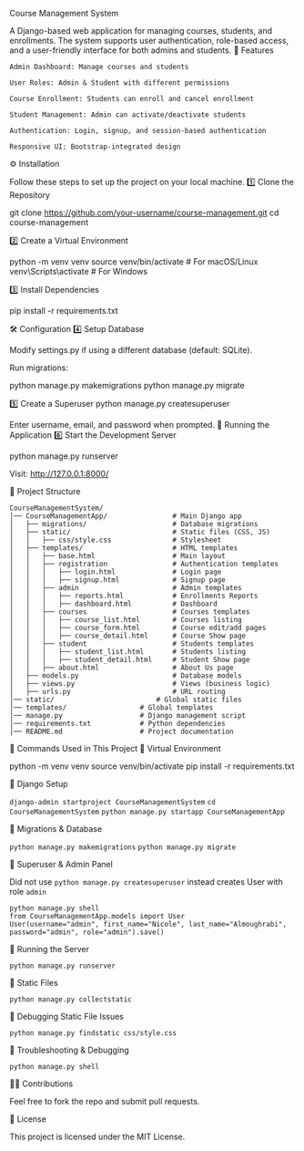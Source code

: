 Course Management System

A Django-based web application for managing courses, students, and enrollments. The system supports user authentication, role-based access, and a user-friendly interface for both admins and students.
📌 Features

    Admin Dashboard: Manage courses and students

    User Roles: Admin & Student with different permissions

    Course Enrollment: Students can enroll and cancel enrollment

    Student Management: Admin can activate/deactivate students

    Authentication: Login, signup, and session-based authentication

    Responsive UI: Bootstrap-integrated design

⚙️ Installation

Follow these steps to set up the project on your local machine.
1️⃣ Clone the Repository

git clone https://github.com/your-username/course-management.git
cd course-management

2️⃣ Create a Virtual Environment

python -m venv venv
source venv/bin/activate  # For macOS/Linux
venv\Scripts\activate     # For Windows

3️⃣ Install Dependencies

pip install -r requirements.txt

🛠️ Configuration
4️⃣ Setup Database

Modify settings.py if using a different database (default: SQLite).

Run migrations:

python manage.py makemigrations
python manage.py migrate

5️⃣ Create a Superuser
python manage.py createsuperuser

Enter username, email, and password when prompted.
🚀 Running the Application
6️⃣ Start the Development Server

python manage.py runserver

Visit: http://127.0.0.1:8000/

📂 Project Structure

```
CourseManagementSystem/
│── CourseManagementApp/                # Main Django app
│   ├── migrations/                     # Database migrations
│   ├── static/                         # Static files (CSS, JS)
│   │   ├── css/style.css               # Stylesheet
│   ├── templates/                      # HTML templates
│   │   ├── base.html                   # Main layout
│   │   ├── registration                # Authentication templates      
│   │   │   ├── login.html              # Login page
│   │   │   ├── signup.html             # Signup page
│   │   ├── admin                       # Admin templates
│   │   │   ├── reports.html            # Enrollments Reports 
│   │   │   ├── dashboard.html          # Dashboard
│   │   ├── courses                     # Courses templates
│   │   │   ├── course_list.html        # Courses listing
│   │   │   ├── course_form.html        # Course edit/add pages
│   │   │   ├── course_detail.html      # Course Show page
│   │   ├── student                     # Students templates
│   │   │   ├── student_list.html       # Students listing
│   │   │   ├── student_detail.html     # Student Show page
│   │   ├── about.html                  # About Us page
│   ├── models.py                       # Database models
│   ├── views.py                        # Views (business logic)
│   ├── urls.py                         # URL routing
│── static/                         # Global static files
│── templates/                  # Global templates
│── manage.py                   # Django management script
│── requirements.txt            # Python dependencies
│── README.md                   # Project documentation
```

🔧 Commands Used in This Project
📌 Virtual Environment

python -m venv venv
source venv/bin/activate
pip install -r requirements.txt

📌 Django Setup

`django-admin startproject CourseManagementSystem`
`cd CourseManagementSystem`
`python manage.py startapp CourseManagementApp`

📌 Migrations & Database

`python manage.py makemigrations`
`python manage.py migrate`

📌 Superuser & Admin Panel

Did not use `python manage.py createsuperuser` instead creates User with role `admin`
```
python manage.py shell
from CourseManagementApp.models import User
User(username="admin", first_name="Nicole", last_name="Almoughrabi", password="admin", role="admin").save()
```


📌 Running the Server

`python manage.py runserver`

📌 Static Files

`python manage.py collectstatic`

📌 Debugging Static File Issues

`python manage.py findstatic css/style.css`

📌 Troubleshooting & Debugging

`python manage.py shell`

👨‍💻 Contributions

Feel free to fork the repo and submit pull requests.

📜 License

This project is licensed under the MIT License.